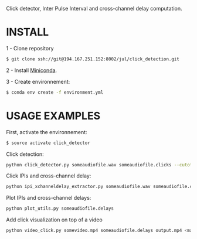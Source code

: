 Click detector, Inter Pulse Interval and cross-channel delay computation.

# INSTALL

1 - Clone repository

```sh
$ git clone ssh://git@194.167.251.152:8002/jul/click_detection.git
```

2 - Install [Miniconda](https://conda.io/docs/install/quick.html).

3 - Create environnement:

```sh
$ conda env create -f environment.yml
```

# USAGE EXAMPLES

First, activate the environnement:

```sh
$ source activate click_detector
```

Click detection:

```sh
python click_detector.py someaudiofile.wav someaudiofile.clicks --cutoff_freqs 10000 20000 20000 30000 --threshold 0.5 --channel 0 --show 1
```

Click IPIs and cross-channel delay:

```sh
python ipi_xchanneldelay_extractor.py someaudiofile.wav someaudiofile.clicks someaudiofile.delays --cutoff_freq 10000 --ipi_min 0.0015 --ipi_max 0.008 --delay_max 0.0015 --channels 0 1
```

Plot IPIs and cross-channel delays:

```sh
python plot_utils.py someaudiofile.delays
```

Add click visualization on top of a video

```sh
python video_click.py somevideo.mp4 someaudiofile.delays output.mp4 <max tdoa> --offset <offset>
```
